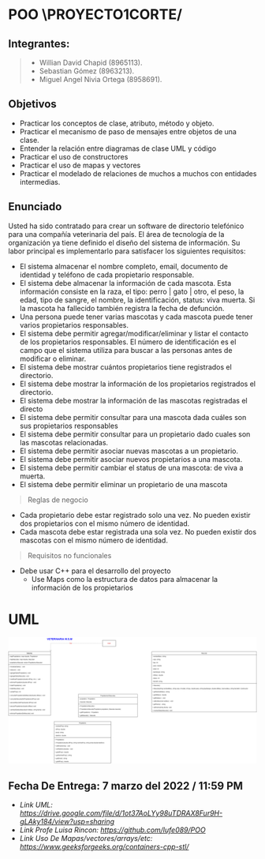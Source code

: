 # POO \PROYECTO1CORTE/

## Integrantes:
> * Willian David Chapid (8965113).
> * Sebastian Gómez (8963213).
> * Miguel Angel Nivia Ortega (8958691).

## Objetivos
* Practicar los conceptos de clase, atributo, método y objeto.
* Practicar el mecanismo de paso de mensajes entre objetos de una clase. 
* Entender la relación entre diagramas de clase UML y código
* Practicar el uso de constructores
* Practicar el uso de mapas y vectores
* Practicar el modelado de relaciones de muchos a muchos con entidades intermedias. 

## Enunciado
Usted ha sido contratado para crear un software de directorio telefónico para una compañía veterinaria del país. El 
área de tecnología de la organización ya tiene definido el diseño del sistema de información. Su labor principal es 
implementarlo para satisfacer los siguientes requisitos: 
* El sistema almacenar el nombre completo, email, documento de identidad y teléfono de cada propietario 
responsable. 
* El sistema debe almacenar la información de cada mascota. Esta información consiste en la raza, el tipo: 
perro | gato | otro, el peso, la edad, tipo de sangre, el nombre, la identificación, status: viva muerta. Si la 
mascota ha fallecido también registra la fecha de defunción. 
* Una persona puede tener varias mascotas y cada mascota puede tener varios propietarios responsables. 
* El sistema debe permitir agregar/modificar/eliminar y listar el contacto de los propietarios responsables. 
El número de identificación es el campo que el sistema utiliza para buscar a las personas antes de 
modificar o eliminar. 
* El sistema debe mostrar cuántos propietarios tiene registrados el directorio. 
* El sistema debe mostrar la información de los propietarios registrados el directorio. 
* El sistema debe mostrar la información de las mascotas registradas el directo
* El sistema debe permitir consultar para una mascota dada cuáles son sus propietarios responsables
* El sistema debe permitir consultar para un propietario dado cuales son las mascotas relacionadas. 
* El sistema debe permitir asociar nuevas mascotas a un propietario. 
* El sistema debe permitir asociar nuevos propietarios a una mascota.
* El sistema debe permitir cambiar el status de una mascota: de viva a muerta. 
* El sistema debe permitir eliminar un propietario de una mascota
> Reglas de negocio
* Cada propietario debe estar registrado solo una vez. No pueden existir dos propietarios con el mismo 
número de identidad. 
* Cada mascota debe estar registrada una sola vez. No pueden existir dos mascotas con el mismo número 
de identidad. 
> Requisitos no funcionales
* Debe usar C++ para el desarrollo del proyecto
  * Use Maps como la estructura de datos para almacenar la información de los propietarios

# UML
![UML Veterinaria W.S.M.drawio](https://github.com/sgomez1205/CORTEWMS/blob/master/UML%20Veterinaria%20W.S.M.drawio.png)

## Fecha De Entrega: 7 marzo del 2022 / 11:59 PM
* *Link UML: https://drive.google.com/file/d/1ot37AoLYy98uTDRAX8Fur9H-gLAky184/view?usp=sharing*
* *Link Profe Luisa Rincon: https://github.com/lufe089/POO*
* *Link Uso De Mapas/vectores/arrays/etc: https://www.geeksforgeeks.org/containers-cpp-stl/*
